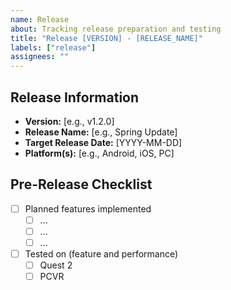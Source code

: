 ```yaml
---
name: Release
about: Tracking release preparation and testing
title: "Release [VERSION] - [RELEASE_NAME]"
labels: ["release"]
assignees: ""
---
```


## Release Information
- **Version:** [e.g., v1.2.0]
- **Release Name:** [e.g., Spring Update]
- **Target Release Date:** [YYYY-MM-DD]
- **Platform(s):** [e.g., Android, iOS, PC]

## Pre-Release Checklist
- [ ] Planned features implemented
  - [ ] ...
  - [ ] ...
  - [ ] ...
- [ ] Tested on (feature and performance)
  - [ ] Quest 2
  - [ ] PCVR
